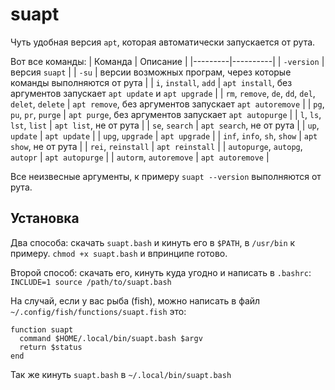 # suapt

Чуть удобная версия `apt`, которая автоматически запускается
от рута.

Вот все команды:
| Команда | Описание |
|---------|----------|
| `-version` | версия `suapt` |
| `-su` | версии возможных програм, через которые команды выполняются от рута |
| `i`, `install`, `add` | `apt install`, без аргументов запускает `apt update` и `apt upgrade` |
| `rm`, `remove`, `de`, `dd`, `del`, `delet`, `delete` | `apt remove`, без аргументов запускает `apt autoremove` |
| `pg`, `pu`, `pr`, `purge` | `apt purge`, без аргументов запускает `apt autopurge` |
| `l`, `ls`, `lst`, `list` | `apt list`, не от рута |
| `se`, `search` | `apt search`, не от рута |
| `up`, `update` | `apt update` |
| `upg`, `upgrade` | `apt upgrade` |
| `inf`, `info`, `sh`, `show` | `apt show`, не от рута |
| `rei`, `reinstall` | `apt reinstall` |
| `autopurge`, `autopg`, `autopr` | `apt autopurge` |
| `autorm`, `autoremove` | `apt autoremove` |

Все неизвесные аргументы, к примеру `suapt --version` выполняются от
рута.

## Установка

Два способа: скачать `suapt.bash` и кинуть его в `$PATH`, в `/usr/bin` к примеру. `chmod +x suapt.bash` и впринципе готово.

Второй способ: скачать его, кинуть куда угодно и написать в `.bashrc`:
`INCLUDE=1 source /path/to/suapt.bash`

На случай, если у вас рыба (fish), можно написать в файл
`~/.config/fish/functions/suapt.fish` это:

```fish
function suapt
  command $HOME/.local/bin/suapt.bash $argv
  return $status
end
```

Так же кинуть `suapt.bash` в `~/.local/bin/suapt.bash`

